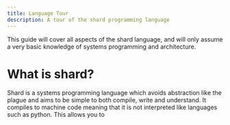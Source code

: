 ```yaml
---
title: Language Tour
description: A tour of the shard programming language
---
```

This guide will cover all aspects of the shard language, and will only assume a very 
basic knowledge of systems programming and architecture.

# What is shard?
Shard is a systems programming language which avoids abstraction like the plague and
aims to be simple to both compile, write and understand. It compiles to machine code
meaning that it is not interpreted like languages such as python. This allows you to